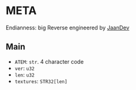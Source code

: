 # META
Endianness: big
Reverse engineered by [JaanDev](https://github.com/JaanDev)

## Main
* `ATEM`: `str`. 4 character code
* `ver`: `u32`
* `len`: `u32`
* `textures`: `STR32[len]`